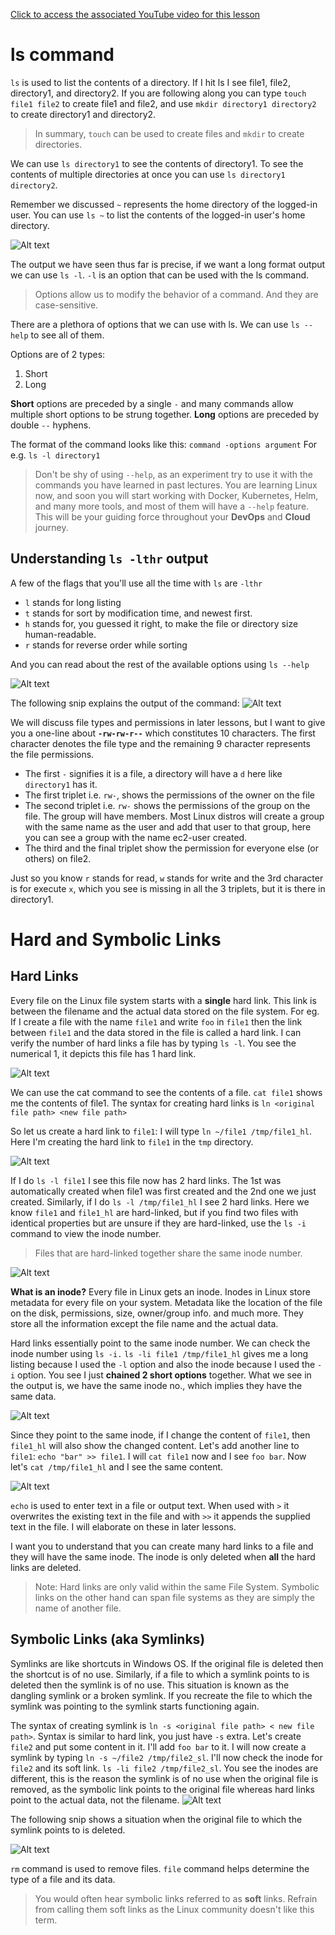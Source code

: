 
[Click to access the associated YouTube video for this lesson](https://www.youtube.com/watch?v=JAzwS38hCA8&list=PLmPit9IIdzwQl1kuuoEhG38DC3cdbqZHB&index=3&ab_channel=CloudWithVarJosh)

# ls command


`ls` is used to list the contents of a directory. If I hit ls I see file1, file2, directory1, and directory2. If you are following along you can type `touch file1 file2` to create file1 and file2, and use `mkdir directory1 directory2` to create directory1 and directory2. 
>In summary, `touch` can be used to create files and `mkdir` to create directories.

We can use `ls directory1` to see the contents of directory1. To see the contents of multiple directories at once you can use `ls directory1 directory2`.

Remember we discussed `~` represents the home directory of the logged-in user. You can use `ls ~` to list the contents of the logged-in user's home directory.

![Alt text](/images/3-ls-1.png)



The output we have seen thus far is precise, if we want a long format output we can use `ls -l`. `-l` is an option that can be used with the ls command. 
>Options allow us to modify the behavior of a command. And they are case-sensitive.

There are a plethora of options that we can use with ls. We can use `ls --help` to see all of them.

Options are of 2 types:

 1. Short
 2. Long

**Short** options are preceded by a single `-` and many commands allow multiple short options to be strung together.
**Long** options are preceded by double `--` hyphens.

The format of the command looks like this: `command -options argument`
For e.g. `ls -l directory1` 

> Don't be shy of using `--help`, as an experiment try to use it with the
> commands you have learned in past lectures. You are learning Linux
> now, and soon you will start working with Docker, Kubernetes, Helm,
> and many more tools, and most of them will have a `--help` feature. This
> will be your guiding force throughout your **DevOps** and **Cloud** journey.

## Understanding `ls -lthr` output

A few of the flags that you'll use all the time with `ls` are `-lthr`
- `l` stands for long listing
- `t` stands for sort by modification time, and newest first.
- `h` stands for, you guessed it right, to make the file or directory size human-readable.
- `r` stands for reverse order while sorting

And you can read about the rest of the available options using `ls --help`

![Alt text](/images/3-ls-2.png)

The following snip explains the output of the command:
![Alt text](/images/3-ls-3.png)

We will discuss file types and permissions in later lessons, but I want to give you a one-line about **`-rw-rw-r--`** which constitutes 10 characters. The first character denotes the file type and the remaining 9 character represents the file permissions.

- The first `-` signifies it is a file, a directory will have a `d` here like `directory1` has it.
- The first triplet i.e. `rw-`, shows the permissions of the owner on the file
- The second triplet i.e. `rw-` shows the permissions of the group on the file. The group will have members. Most Linux distros will create a group with the same name as the user and add that user to that group, here you can see a group with the name ec2-user created. 
- The third and the final triplet show the permission for everyone else (or others) on file2.

Just so you know `r` stands for read, `w` stands for write and the 3rd character is for execute `x`, which you see is missing in all the 3 triplets, but it is there in directory1.


# Hard and Symbolic Links
## Hard Links
Every file on the Linux file system starts with a **single** hard link. This link is between the filename and the actual data stored on the file system.
For eg. If I create a file with the name `file1` and write `foo` in `file1` then the link between `file1` and the data stored in the file is called a hard link. I can verify the number of hard links a file has by typing `ls -l`. You see the numerical 1, it depicts this file has 1 hard link.

![Alt text](/images/3-ls-4.png)

We can use the cat command to see the contents of a file. `cat file1` shows me the contents of file1.
The syntax for creating hard links is `ln <original file path> <new file path>`

So let us create a hard link to `file1`: I will type `ln ~/file1 /tmp/file1_hl`. Here I'm creating the hard link to `file1` in the `tmp` directory.

![Alt text](/images/3-ls-5.png)

If I do `ls -l file1` I see this file now has 2 hard links. The 1st was automatically created when file1 was first created and the 2nd one we just created. Similarly, if I do `ls -l /tmp/file1_hl` I see 2 hard links. 
Here we know `file1` and `file1_hl` are hard-linked, but if you find two files with identical properties but are unsure if they are hard-linked, use the `ls -i` command to view the inode number. 

> Files that are hard-linked together share the same inode number.

![Alt text](/images/3-ls-6.png)

**What is an inode?**
Every file in Linux gets an inode. Inodes in Linux store metadata for every file on your system. Metadata like the location of the file on the disk, permissions, size, owner/group info. and much more. They store all the information except the file name and the actual data.

Hard links essentially point to the same inode number. We can check the inode number using `ls -i.`
`ls -li file1 /tmp/file1_hl` gives me a long listing because I used the `-l` option and also the inode because I used the `-i` option. You see I just **chained 2 short options** together. 
What we see in the output is, we have the same inode no., which implies they have the same data. 

![Alt text](/images/3-ls-7.png)

Since they point to the same inode, if I change the content of `file1`, then `file1_hl` will also show the changed content. Let's add another line to `file1`: `echo "bar" >> file1`.
I will `cat file1` now and I see `foo bar`. Now let's `cat /tmp/file1_hl` and I see the same content.

![Alt text](/images/3-ls-8.png)

`echo` is used to enter text in a file or output text. When used with `>` it overwrites the existing text in the file and with `>>` it appends the supplied text in the file. I will elaborate on these in later lessons. 

I want you to understand that you can create many hard links to a file and they will have the same inode. The inode is only deleted when **all** the hard links are deleted.

> Note: Hard links are only valid within the same File System. Symbolic
> links on the other hand can span file systems as they are simply the
> name of another file.


## Symbolic Links (aka Symlinks)
Symlinks are like shortcuts in Windows OS. If the original file is deleted then the shortcut is of no use. Similarly, if a file to which a symlink points to is deleted then the symlink is of no use. This situation is known as the dangling symlink or a broken symlink. If you recreate the file to which the symlink was pointing to the symlink starts functioning again.

The syntax of creating symlink is `ln -s <original file path> < new file path>`. Syntax is similar to hard link, you just have `-s` extra.
Let's create `file2` and put some content in it. I'll add `foo bar` to it. I will now create a symlink by typing `ln -s ~/file2 /tmp/file2_sl`. I'll now check the inode for `file2` and its soft link.
`ls -li file2 /tmp/file2_sl`. You see the inodes are different, this is the reason the symlink is of no use when the original file is removed, as the symbolic link points to the original file whereas hard links point to the actual data, not the filename.
![Alt text](/images/3-ls-9.png)

The following snip shows a situation when the original file to which the symlink points to is deleted.

![Alt text](/images/3-ls-10.png)

`rm` command is used to remove files.
`file` command helps determine the type of a file and its data.


> You would often hear symbolic links referred to as **soft** links. Refrain
> from calling them soft links as the Linux community doesn't like this
> term.
